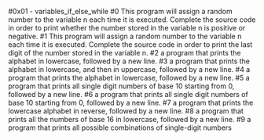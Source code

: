 #0x01 - variables_if_else_while
#0 This program will assign a random number to the variable n each time it is executed. Complete the source code in order to print whether the number stored in the variable n is positive or negative.
#1 This program will assign a random number to the variable n each time it is executed. Complete the source code in order to print the last digit of the number stored in the variable n.
#2 a program that prints the alphabet in lowercase, followed by a new line.
#3 a program that prints the alphabet in lowercase, and then in uppercase, followed by a new line.
#4 a program that prints the alphabet in lowercase, followed by a new line.
#5 a program that prints all single digit numbers of base 10 starting from 0, followed by a new line.
#6 a program that prints all single digit numbers of base 10 starting from 0, followed by a new line.
#7 a program that prints the lowercase alphabet in reverse, followed by a new line.
#8 a program that prints all the numbers of base 16 in lowercase, followed by a new line.
#9 a program that prints all possible combinations of single-digit numbers

